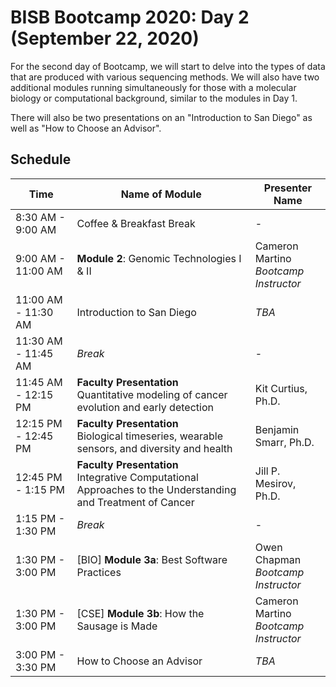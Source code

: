 # BISB Bootcamp 2020: Day 2 (September 22, 2020)

For the second day of Bootcamp, we will start to delve into the types of data that are produced with various sequencing methods. We will also have two additional modules running simultaneously for those with a molecular biology or computational background, similar to the modules in Day 1. 

There will also be two presentations on an "Introduction to San Diego" as well as "How to Choose an Advisor".

## Schedule 

| Time                | Name of Module                                                                                                | Presenter Name                           | 
|---------------------|---------------------------------------------------------------------------------------------------------------|------------------------------------------|
| 8:30 AM - 9:00 AM   | Coffee & Breakfast Break                                                                                      | -                                        |
| 9:00 AM - 11:00 AM  | **Module 2**: Genomic Technologies I & II                                                                     | Cameron Martino<br>*Bootcamp Instructor* |
| 11:00 AM - 11:30 AM | Introduction to San Diego                                                                                     | *TBA*                                    |
| 11:30 AM - 11:45 AM | *Break*                                                                                                       | -                                        |
| 11:45 AM - 12:15 PM | **Faculty Presentation**<br>Quantitative modeling of cancer evolution and early detection                     | Kit Curtius, Ph.D.                       |
| 12:15 PM - 12:45 PM | **Faculty Presentation**<br>Biological timeseries, wearable sensors, and diversity and health                 | Benjamin Smarr, Ph.D.                    |
| 12:45 PM - 1:15 PM  | **Faculty Presentation**<br>Integrative Computational Approaches to the Understanding and Treatment of Cancer | Jill P. Mesirov, Ph.D.                   |
| 1:15 PM - 1:30 PM   | *Break*                                                                                                       | -                                        |
| 1:30 PM - 3:00 PM   | [BIO] **Module 3a**: Best Software Practices                                                                  | Owen Chapman<br>*Bootcamp Instructor*    |
| 1:30 PM - 3:00 PM   | [CSE] **Module 3b**: How the Sausage is Made                                                                  | Cameron Martino<br>*Bootcamp Instructor* |
| 3:00 PM - 3:30 PM   | How to Choose an Advisor                                                                                      | *TBA*                                    |
